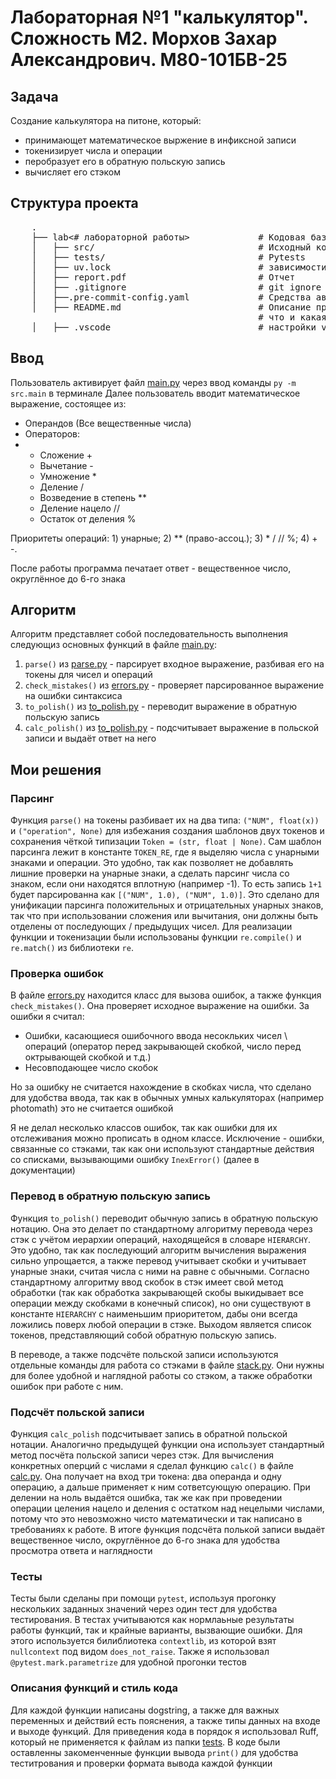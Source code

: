# Лабораторная №1 "калькулятор". Сложность М2. Морхов Захар Александрович. М80-101БВ-25

## Задача
Создание калькулятора на питоне, который:
- принимающет математическое выржение в инфиксной записи
- токенизирует числа и операции
- перобразует его в обратную польскую запись
- вычисляет его стэком


## Структура проекта

 <pre>
    .
    ├── lab<# лабораторной работы>             # Кодовая база лабораторной работы
    │   ├── src/                               # Исходный код
    │   ├── tests/                             # Pytests
    │   ├── uv.lock                            # зависимости проекта
    │   ├── report.pdf                         # Отчет
    │   ├── .gitignore                         # git ignore файл
    │   ├──.pre-commit-config.yaml             # Средства автоматизации проверки кодстайла
    │   ├── README.md                          # Описание проекта, с описанием файлов и с титульником о том,
                                               # что и какая задача
    │   ├── .vscode                            # настройки vscode
</pre>


## Ввод

Пользователь активирует файл [main.py](./src/main.py) через ввод команды `py -m src.main` в терминале 
Далее пользователь вводит математическое выражение, состоящее из:
- Операндов (Все вещественные числа)
- Операторов:
- - Сложение +
  - Вычетание -
  - Умножение *
  - Деление / 
  - Возведение в степень **
  - Деление нацело //
  - Остаток от деления %
 
Приоритеты операций: 1) унарные; 2) ** (право-ассоц.); 3) * / // %; 4) + -. 
 
После работы программа печатает ответ - вещественное число, округлённое до 6-го знака

## Алгоритм

Алгоритм представляет собой последовательность выполнения следующиз основных функций в файле [main.py](./src/main.py):
1. `parse()` из [parse.py](./src/parse.py) - парсирует входное выражение, разбивая его на токены для чисел и операций
2. `check_mistakes()` из [errors.py](./src/errors.py) - проверяет парсированное выражение на ошибки синтаксиса
3. `to_polish()` из [to_polish.py](./src/to_polish.py) - переводит выражение в обратную польскую запись
4. `calc_polish()` из [to_polish.py](./src/calc_polish.py) - подсчитывает выражение в польской записи и выдаёт ответ на него

## Мои решения

### Парсинг
Функция `parse()` на токены разбивает их на два типа: `("NUM", float(x))` и `("operation", None)` для избежания создания шаблонов двух токенов и сохранения чёткой типизации `Token = (str, float | None)`. Сам шаблон парсинга лежит в константе `TOKEN_RE`, где я выделяю числа с унарными знаками и операции. Это удобно, так как позволяет не добавлять лишние проверки на унарные знаки, а сделать парсинг числа со знаком, если они находятся вплотную (например -1). То есть запись `1+1` будет парсированна как `[("NUM", 1.0), ("NUM", 1.0)]`. Это сделано для унификации парсинга положительных и отрицательных унарных знаков, так что при использовании сложения или вычитания, они должны быть отделены от последующих / предыдущих чисел. Для реализации функции и токенизации были использованы функции `re.compile()` и `re.match()` из библиотеки `re`. 

### Проверка ошибок
В файле [errors.py](./src/errors.py) находится класс для вызова ошибок, а также функция `check_mistakes()`. Она проверяет исходное выражение на ошибки. За ошибки я считал:
- Ошибки, касающиеся ошибочного ввода несокльких чисел \ операций (оператор перед закрывающей скобкой, число перед октрывающей скобкой и т.д.)
- Несовподающее число скобок

Но за ошибку не считается нахождение в скобках числа, что сделано для удобства ввода, так как в обычных умных калькуляторах (например photomath) это не считается ошибкой

Я не делал несколько классов ошибок, так как ошибки для их отслеживания можно прописать в одном классе. Исключение - ошибки, связанные со стэками, так как они используют стандартные действия со списками, вызывающими ошибку `InexError()` (далее в документации)

### Перевод в обратную польскую запись
Функция `to_polish()` переводит обычную запись в обратную польскую нотацию. Она это делает по стандартному алгоритму перевода через стэк с учётом иерархии операций, находящейся в словаре `HIERARCHY`. Это удобно, так как последующий алгоритм вычисления выражения сильно упрощается, а также перевод учитывает скобки и учитывает унарные знаки, считая числа с ними на равне с обычными. Согласно стандартному алгоритму ввод скобок в стэк имеет свой метод обработки (так как обработка закрывающей скобы выкидывает все операции между скобками в конечный список), но они существуют в константе `HIERARCHY` с наименьшим приоритетом, дабы они всегда ложились поверх любой операции в стэке. Выходом является список токенов, представляющий собой обратную польскую запись.

В переводе, а также подсчёте польской записи используются отдельные команды для работа со стэками в файле [stack.py](./src/stack.py). Они нужны для более удобной и наглядной работы со стэком, а также обработки ошибок при работе с ним.

### Подсчёт польской записи
Функция `calc_polish` подсчитывает запись в обратной польской нотации. Аналогично предыдущей функции она использует стандартный метод посчёта польской записи через стэк. Для вычисления конкретных оперций с числами я сделал функцию `calc()` в файле [calc.py](./src/calc.py). Она получает на вход три токена: два операнда и одну операцию, а дальше применяет к ним сответсующую операцию. При делении на ноль выдаётся ошибка, так же как при проведении операции целения нацело и деления с остатком над нецелыми числами, потому что это невозможно чисто математически и так написано в требованиях к работе. В итоге функция подсчёта полькой записи выдаёт вещественное число, округлённое до 6-го знака для удобства просмотра ответа и наглядности

### Тесты 
Тесты были сделаны при помощи `pytest`, используя прогонку нескольких заданных значений через один тест для удобства тестирования. В тестах учитываются как нормлаьные результаты работы функций, так и крайные варианты, вызвающие ошибки. Для этого используется билиблиотека `contextlib`, из которой взят `nullcontext` под видом `does_not_raise`. Также я использовал `@pytest.mark.parametrize` для удобной прогонки тестов

### Описания функций и стиль кода
Для каждой функции написаны dogstring, а также для важных переменных и действий есть пояснения, а также типы данных на входе и выходе функций. Для приведения кода в порядок я использовал Ruff, который не применяется к файлам из папки [tests](./tests). В коде были оставленны закоменченные функции вывода `print()` для удобства теститрования и проверки формата вывода каждой функции


